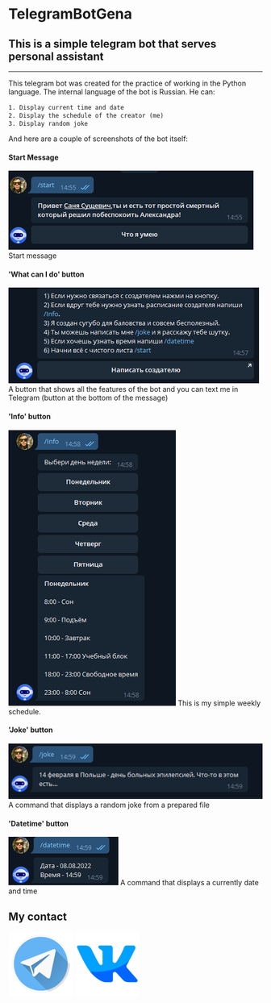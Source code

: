# TelegramBotGena
## This is a simple telegram bot that serves personal assistant
---
This telegram bot was created for the practice of working in the Python language. The internal language of the bot is Russian. He can:
```
1. Display current time and date
2. Display the schedule of the creator (me)
3. Display random joke
```
And here are a couple of screenshots of the bot itself:

#### Start Message
![](/Png%20for%20README/Start_bot.png)
Start message
#### 'What can I do' button
![](/Png%20for%20README/Help.png)
A button that shows all the features of the bot and you can text me in Telegram (button at the bottom of the message)
#### 'Info' button
![](/Png%20for%20README/Info.png)
This is my simple weekly schedule.
#### 'Joke' button
![](/Png%20for%20README/Joke.png)
A command that displays a random joke from a prepared file
#### 'Datetime' button
![](/Png%20for%20README/datetime.png)
A command that displays a currently date and time




## My contact

[![Telegram](/Png%20for%20README/Teleram_logo.png)](https://t.me/marklar08)
[![VK](/Png%20for%20README/VK_logo.png)](https://vk.com/marklar12089)
